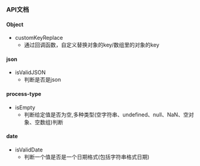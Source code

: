 ### API文档
#### Object
- customKeyReplace
    - 通过回调函数，自定义替换对象的key/数组里的对象的key
#### json
- isValidJSON
    - 判断是否是json
#### process-type
- isEmpty
    - 判断给定值是否为空,多种类型(空字符串、undefined、null、NaN、空对象、空数组)判断
#### date
- isValidDate
    - 判断一个值是否是一个日期格式(包括字符串格式日期)